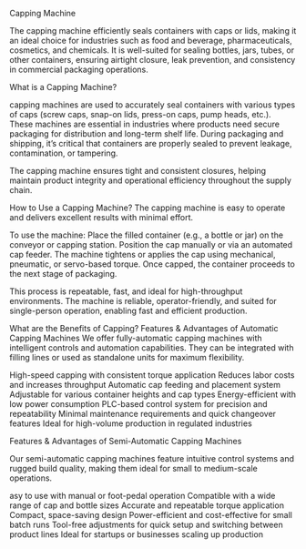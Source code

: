 Capping Machine

The capping machine efficiently seals containers with caps or lids, making it an ideal choice for industries such as food and beverage, pharmaceuticals, cosmetics, and chemicals.
It is well-suited for sealing bottles, jars, tubes, or other containers, ensuring airtight closure, leak prevention, and consistency in commercial packaging operations.

What is a Capping Machine?

capping machines are used to accurately seal containers with various types of caps (screw caps, snap-on lids, press-on caps, pump heads, etc.).
These machines are essential in industries where products need secure packaging for distribution and long-term shelf life.
During packaging and shipping, it’s critical that containers are properly sealed to prevent leakage, contamination, or tampering.

The capping machine ensures tight and consistent closures, helping maintain product integrity and operational efficiency throughout the supply chain.

How to Use a Capping Machine?
The capping machine is easy to operate and delivers excellent results with minimal effort.

To use the machine:
Place the filled container (e.g., a bottle or jar) on the conveyor or capping station.
Position the cap manually or via an automated cap feeder.
The machine tightens or applies the cap using mechanical, pneumatic, or servo-based torque.
Once capped, the container proceeds to the next stage of packaging.

This process is repeatable, fast, and ideal for high-throughput environments.
The machine is reliable, operator-friendly, and suited for single-person operation, enabling fast and efficient production.

What are the Benefits of Capping?
Features & Advantages of Automatic Capping Machines
We offer fully-automatic capping machines with intelligent controls and automation capabilities.
They can be integrated with filling lines or used as standalone units for maximum flexibility.

High-speed capping with consistent torque application
Reduces labor costs and increases throughput
Automatic cap feeding and placement system
Adjustable for various container heights and cap types
Energy-efficient with low power consumption
PLC-based control system for precision and repeatability
Minimal maintenance requirements and quick changeover features
Ideal for high-volume production in regulated industries

Features & Advantages of Semi-Automatic Capping Machines

Our semi-automatic capping machines feature intuitive control systems and rugged build quality,
making them ideal for small to medium-scale operations.

asy to use with manual or foot-pedal operation
Compatible with a wide range of cap and bottle sizes
Accurate and repeatable torque application
Compact, space-saving design
Power-efficient and cost-effective for small batch runs
Tool-free adjustments for quick setup and switching between product lines
Ideal for startups or businesses scaling up production